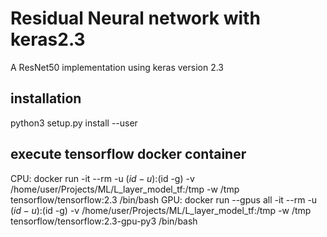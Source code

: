 Residual Neural network with keras2.3
================================================================
A ResNet50 implementation using keras version 2.3

installation
------------
python3 setup.py install --user

execute tensorflow docker container
-----------------------------------
CPU:
docker run -it --rm  -u $(id -u):$(id -g) -v /home/user/Projects/ML/L_layer_model_tf:/tmp -w /tmp tensorflow/tensorflow:2.3 /bin/bash
GPU:
docker run --gpus all -it --rm  -u $(id -u):$(id -g) -v /home/user/Projects/ML/L_layer_model_tf:/tmp -w /tmp tensorflow/tensorflow:2.3-gpu-py3 /bin/bash
